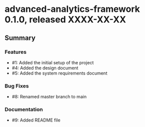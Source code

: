 # advanced-analytics-framework 0.1.0, released XXXX-XX-XX


## Summary


### Features

  - #1: Added the initial setup of the project
  - #4: Added the design document
  - #5: Added the system requirements document
  
### Bug Fixes

  - #8: Renamed master branch to main
  
### Documentation

  - #9: Added README file
  